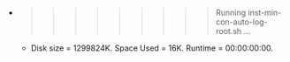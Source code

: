 * >>>>>>>>> Running inst-min-con-auto-log-root.sh ...
  * Disk size = 1299824K. Space Used = 16K. Runtime = 00:00:00:00.
